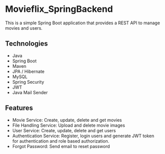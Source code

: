 # Movieflix_SpringBackend

This is a simple Spring Boot application that provides a REST API to manage movies and users.

## Technologies
- Java
- Spring Boot
- Maven
- JPA / Hibernate
- MySQL
- Spring Security
- JWT
- Java Mail Sender

## Features
- Movie Service: Create, update, delete and get movies
- File Handling Service: Upload and delete movie images
- User Service: Create, update, delete and get users
- Authentication Service: Register, login users and generate JWT token for authentication and role based authorization.
- Forgot Password: Send email to reset password
